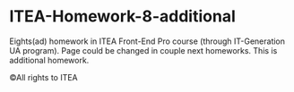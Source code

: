 # ITEA-Homework-8-additional

Eights(ad) homework in ITEA Front-End Pro course (through IT-Generation UA program). Page could be changed in couple next homeworks. This is additional homework.

©All rights to ITEA
